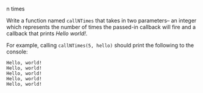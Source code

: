 n times

Write a function named `callNTimes` that takes in two parameters– an integer which represents the number of times the passed-in callback will fire and a callback that prints _Hello world!_.

For example, calling `callNTimes(5, hello)` should print the following to the console:
```
Hello, world!
Hello, world!
Hello, world!
Hello, world!
Hello, world!
```
